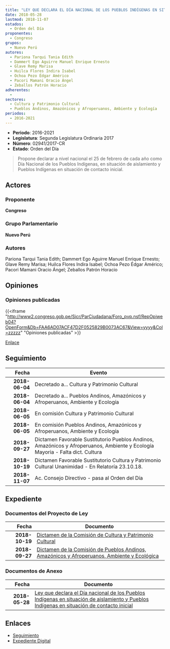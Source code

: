 ```yaml
---
title: "LEY QUE DECLARA EL DÍA NACIONAL DE LOS PUEBLOS INDÍGENAS EN SITUACIÓN DE AISLAMIENTO Y PUEBLOS INDÍGENAS EN SITUACIÓN DE CONTACTO INICIAL"
date: 2018-05-28
lastmod: 2018-11-07
estados: 
  - Orden del Día
proponentes: 
  - Congreso
grupos: 
  - Nuevo Perú
autores: 
  - Pariona Tarqui Tania Edith
  - Dammert Ego Aguirre Manuel Enrique Ernesto
  - Glave Remy Marisa
  - Huilca Flores Indira Isabel
  - Ochoa Pezo Édgar Américo
  - Pacori Mamani Oracio Ángel
  - Zeballos Patrón Horacio
adherentes: 
  - 
sectores: 
  - Cultura y Patrimonio Cultural
  - Pueblos Andinos, Amazónicos y Afroperuanos, Ambiente y Ecología
periodos: 
  - 2016-2021
---
```


- **Periodo**: 2016-2021
- **Legislatura**: Segunda Legislatura Ordinaria 2017
- **Número**: 02941/2017-CR
- **Estado**: Orden del Día

> Propone declarar a nivel nacional el 25 de febrero de cada año como Día Nacional de los Pueblos Indígenas, en situación de aislamiento y Pueblos Indígenas en situación de contacto inicial.


## Actores

### Proponente

**Congreso**

### Grupo Parlamentario

**Nuevo Perú**

### Autores

Pariona Tarqui Tania Edith; Dammert Ego Aguirre Manuel Enrique Ernesto; Glave Remy Marisa; Huilca Flores Indira Isabel; Ochoa Pezo Édgar Américo; Pacori Mamani Oracio Ángel; Zeballos Patrón Horacio


## Opiniones

### Opiniones publicadas

{{<iframe "http://www2.congreso.gob.pe/Sicr/ParCiudadana/Foro_pvp.nsf/RepOpiweb04?OpenForm&Db=FAA6AD07ACF47D2F0525829B0073AC67&View=yyyy&Col=zzzzz" "Opiniones publicadas" >}}

[Enlace](http://www2.congreso.gob.pe/Sicr/ParCiudadana/Foro_pvp.nsf/RepOpiweb04?OpenForm&Db=FAA6AD07ACF47D2F0525829B0073AC67&View=yyyy&Col=zzzzz)

## Seguimiento

| Fecha | Evento |
|------:|--------|
| **2018-06-04** | Decretado a... Cultura y Patrimonio Cultural|
| **2018-06-04** | Decretado a... Pueblos Andinos, Amazónicos y Afroperuanos, Ambiente y Ecología|
| **2018-06-05** | En comisión Cultura y Patrimonio Cultural|
| **2018-06-05** | En comisión Pueblos Andinos, Amazónicos y Afroperuanos, Ambiente y Ecología|
| **2018-09-27** | Dictamen Favorable Sustitutorio Pueblos Andinos, Amazónicos y Afroperuanos, Ambiente y Ecología Mayoria - Falta dict. Cultura|
| **2018-10-19** | Dictamen Favorable Sustitutorio Cultura y Patrimonio Cultural Unanimidad - En Relatoría 23.10.18.|
| **2018-11-07** | Ac. Consejo Directivo - pasa al Orden del Día|


## Expediente


### Documentos del Proyecto de Ley

| Fecha | Documento |
|------:|--------|
| **2018-10-19** | [Dictamen de la Comisión de Cultura y Patrimonio Cultural](http://www.leyes.congreso.gob.pe/Documentos/2016_2021/Dictamenes/Proyectos_de_Ley/02941DC05MAY20191019.pdf) |
| **2018-09-27** | [Dictamen de la Comisión de Pueblos Andinos, Amazónicos y Afroperuanos, Ambiente y Ecológica](http://www.leyes.congreso.gob.pe/Documentos/2016_2021/Dictamenes/Proyectos_de_Ley/02941DC19MAY20180926.pdf) |

### Documentos de Anexo

| Fecha | Documento |
|------:|--------|
| **2018-05-28** | [Ley que declara el Día nacional de los Pueblos Indígenas en situación de aislamiento y Pueblos Indígenas en situación de contacto inicial](http://www.leyes.congreso.gob.pe/Documentos/2016_2021/Proyectos_de_Ley_y_de_Resoluciones_Legislativas/PL0294120180528.pdf) |

## Enlaces 

- [Seguimiento](http://www2.congreso.gob.pe/Sicr/TraDocEstProc/CLProLey2016.nsf/f7fff46988ca05b1052578e100829cc7/b3711c0f648c864f0525829b007c1c22?OpenDocument)
- [Expediente Digital](http://www2.congreso.gob.pe/Sicr/TraDocEstProc/CLProLey2016.nsf/f7fff46988ca05b1052578e100829cc7/b3711c0f648c864f0525829b007c1c22?OpenDocument&Click=05257FB7005EB655.eb71d0cf91d8294e05256cdf006b5706/$Body/0.1C6C)
